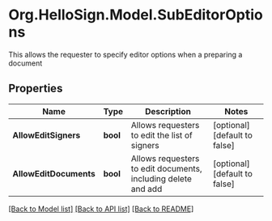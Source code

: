 # Org.HelloSign.Model.SubEditorOptions
This allows the requester to specify editor options when a preparing a document

## Properties

Name | Type | Description | Notes
------------ | ------------- | ------------- | -------------
**AllowEditSigners** | **bool** |  Allows requesters to edit the list of signers  | [optional] [default to false]
**AllowEditDocuments** | **bool** |  Allows requesters to edit documents, including delete and add  | [optional] [default to false]

[[Back to Model list]](../README.md#documentation-for-models) [[Back to API list]](../README.md#documentation-for-api-endpoints) [[Back to README]](../README.md)

